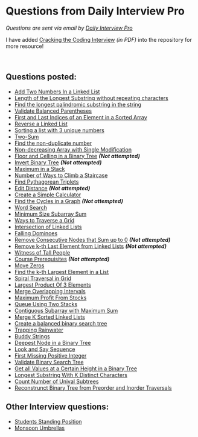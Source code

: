# Questions from Daily Interview Pro

*Questions are sent via email by [Daily Interview Pro](https://www.techseries.dev/daily)*  

I have added [Cracking the Coding Interview](https://github.com/alxerg/Books-1/blob/master/Cracking%20the%20Coding%20Interview%2C%206th%20Edition%20189%20Programming%20Questions%20and%20Solutions.pdf) *(in PDF)* into the repository for more resource!  
  
<br>
  
## Questions posted:
- [Add Two Numbers In a Linked List](/AddTwoNumbersinLinkedList.py) 
- [Length of the Longest Substring without repeating characters](/LongestSubstringWORepeating.py)
- [Find the longest palindromic substring in the string](/LongestPalindrome.py)
- [Validate Balanced Parentheses](/ValidateParentheses.py)
- [First and Last Indices of an Element in a Sorted Array](/FirstandLastIndicesofSortedArr.py)
- [Reverse a Linked List](/ReverseLinkedList.py) 
- [Sorting a list with 3 unique numbers]('/SortingListwith3uniqueNumbers.py')
- [Two-Sum](/TwoSum.py)
- [Find the non-duplicate number](/FindNonDuplicateNumber.py)
- [Non-decreasing Array with Single Modification](/Non-decreasingArraywithSingleModification.py)
- [Floor and Celling in a Binary Tree](/FloorCellingBinaryTree.py) ***(Not attempted)***
- [Invert Binary Tree](/InvertBinaryTree.py) ***(Not attempted)***
- [Maximum in a Stack](/MaximumStack.py)
- [Number of Ways to Climb a Staircase](/NumWaytoClimbStairs.py)
- [Find Pythagorean Triplets](/PythagoreanTriplets.py)
- [Edit Distance](/EditDistance.py) ***(Not attempted)***
- [Create a Simple Calculator](/SimpleCalculator.py)
- [Find the Cycles in a Graph](/CyclesInGraph.py) ***(Not attempted)***
- [Word Search](/WordSearch.py)
- [Minimum Size Subarray Sum](/MinimumSizeSubarraySum.py)
- [Ways to Traverse a Grid](/TraverseGrid.py)
- [Intersection of Linked Lists](/IntersectionOfLinkedLists.py)
- [Falling Dominoes](/FallingDominoes.py)
- [Remove Consecutive Nodes that Sum up to 0](/RemoveConsecutiveNodesSum.py) ***(Not attempted)***
- [Remove k-th Last Element from Linked Lists](/RemoveK-thLastElementFromLinkedLists.py) ***(Not attempted)***
- [Witness of Tall People](/WitnessOfTallPeople.py)
- [Course Prerequisites](/CoursePrerequisites.py) ***(Not attempted)***
- [Move Zeros](/MoveZeros.py)
- [Find the k-th Largest Element in a List](/FindKthLargestElementInList.py)
- [Spiral Traversal in Grid](/SpiralTraversalGrid.py)
- [Largest Product Of 3 Elements](/LargestProductOf3Elements.py)
- [Merge Overlapping Intervals](/MergeOverlappingIntervals.py)
- [Maximum Profit From Stocks](/MaximumProfitFromStocks.py)
- [Queue Using Two Stacks](/QueueUsingTwoStacks.py)
- [Contiguous Subarray with Maximum Sum](/ContiguousSubarrayWithMaximumSum.py)
- [Merge K Sorted Linked Lists](/MergeKSortedLinkedLists.py)
- [Create a balanced binary search tree](/CreateBalancedBinarySearchTree.py)
- [Trapping Rainwater](/TrappingRainwater.py)
- [Buddy Strings](/BuddyStrings.py)
- [Deepest Node in a Binary Tree](/DeepestNodeInBinaryTree.py)
- [Look and Say Sequence](/LookAndSaySequence.py) 
- [First Missing Positive Integer](/FirstMissingPositiveInteger.py)
- [Validate Binary Search Tree](/ValidateBinarySearchTree.py) 
- [Get all Values at a Certain Height in a Binary Tree](/GetValuesAtCertainHeightBinaryTree.py)
- [Longest Substring With K Distinct Characters](/LongestSubstringWithKDistinctCharacters.py)
- [Count Number of Unival Subtrees](/CountNumberUnivalSubtrees.py)
- [Reconstrunct Binary Tree from Preorder and Inorder Traversals](/ReconstrunctBinaryTreePreorderInorderTraversals.py)

## Other Interview questions:
- [Students Standing Position](/StudentsStandingPosition.py)
- [Monsoon Umbrellas](/MonsoonUmbrellas.py)